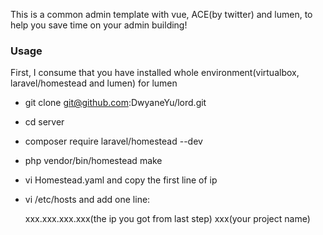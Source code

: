 This is a common admin template with vue, ACE(by twitter) and lumen, to help you save time on your admin building!
### Usage
First, I consume that you have installed whole environment(virtualbox, laravel/homestead and lumen) for lumen
* git clone git@github.com:DwyaneYu/lord.git
* cd server
* composer require laravel/homestead --dev
* php vendor/bin/homestead make
* vi Homestead.yaml and copy the first line of ip
* vi /etc/hosts and add one line:

    xxx.xxx.xxx.xxx(the ip you got from last step) xxx(your project name)  
